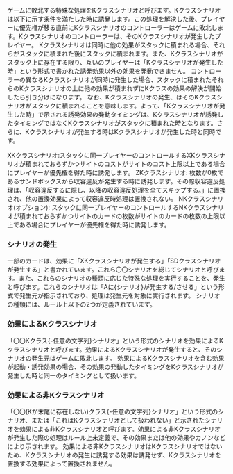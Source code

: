 ゲームに敗北する特殊な処理をKクラスシナリオと呼びます。Kクラスシナリオは以下に示す条件を満たした時に誘発します。この処理を解決した後、プレイヤーに優先権が移る直前にKクラスシナリオのコントローラーはゲームに敗北します。Kクラスシナリオのコントローラーは、そのKクラスシナリオが発生したプレイヤー。
Kクラスシナリオは同時に他の効果がスタックに積まれる場合、それらがスタックに積まれた後にスタックに積まれます。また、Kクラスシナリオがスタック上に存在する限り、互いのプレイヤーは「Kクラスシナリオが発生した時」という形式で書かれた誘発効果以外の効果を発動できません。
コントローラーの異なるKクラスシナリオが同時に発生した場合、スタックに積まれたそれらのKクラスシナリオの上に他の効果が積まれずにKクラスの効果の解決が開始したら引き分けになります。
なお、Kクラスシナリオの発生、はそのKクラスシナリオがスタックに積まれることを意味します。よって、「Kクラスシナリオが発生した時」で示される誘発効果の発動タイミングは、Kクラスシナリオが誘発したタイミングではなくKクラスシナリオがスタックに積まれた時となります。さらに、Kクラスシナリオが発生する時はKクラスシナリオが発生した時と同時です。

XKクラスシナリオ:スタックに同一プレイヤーのコントロールするXKクラスシナリオが積まれておらずかつサイトのコストがサイトのコスト上限以上である場合にプレイヤーが優先権を得た時に誘発します。
ZKクラスシナリオ: 枚数が0枚であるサンドボックスから収容違反が発生する時に誘発します。その際収容違反処理は、「収容違反するに際し、以降の収容違反処理を全てスキップする。」に置換され、他の置換効果によって収容違反時処理は置換されない。
NKクラスシナリオ(オプション):  スタックに同一プレイヤーのコントロールするNKクラスシナリオが積まれておらずかつサイトのカードの枚数がサイトのカードの枚数の上限以上である場合にプレイヤーが優先権を得た時に誘発します。

### シナリオの発生
一部のカードは、効果に「XKクラスシナリオが発生する」「SDクラスシナリオが発生する」と書かれています。これら〇〇シナリオを総じてシナリオと呼びます。また、これらのシナリオの種類に応じた特殊な処理を実行することを、発生と呼びます。これらのシナリオは「Aに{シナリオ}が発生する/させる」という形式で発生元が指示されており、処理は発生元を対象に実行されます。
シナリオの種類には、ルール上以下の2つが定義されています。

### 効果によるKクラスシナリオ
「〇〇Kクラス{-任意の文字列}シナリオ」という形式のシナリオを効果によるKクラスシナリオと呼びます。効果によるKクラスシナリオが発生すると、そのシナリオの発生元はゲームに敗北します。
効果によるKクラスシナリオを含む効果が起動・誘発効果の場合、その効果の発動したタイミングをKクラスシナリオが発生した時と同一のタイミングとして扱います。

### 効果による非Kクラスシナリオ
「〇〇(Kが末尾に存在しない)クラス{-任意の文字列}シナリオ」という形式のシナリオ、または「これはKクラスシナリオとして扱われない」と示されたシナリオを効果による非Kクラスシナリオと呼びます。効果による非Kクラスシナリオが発生した際の処理はルール上未定義で、その効果または他の効果やカノンなどにより示されます。
効果による非KクラスシナリオはKクラスシナリオではないため、Kクラスシナリオの発生に誘発する効果は誘発せず、Kクラスシナリオを置換する効果によって置換されません。